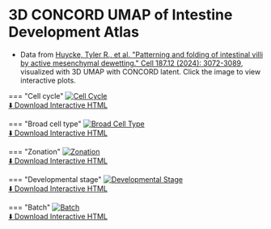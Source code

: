 # 3D CONCORD UMAP of Intestine Development Atlas

* Data from [Huycke, Tyler R., et al. "Patterning and folding of intestinal villi by active mesenchymal dewetting." Cell 187.12 (2024): 3072-3089](https://www.cell.com/cell/fulltext/S0092-8674(24)00465-3), visualized with 3D UMAP with CONCORD latent. Click the image to view interactive plots.

=== "Cell cycle"
    <a href="../huycke/huycke_phase.html" target="_blank">
        <img src="../huycke/huycke_phase.png" alt="Cell Cycle">
    </a>  
    <a href="../huycke/huycke_phase.html" target="_blank">⬇️ Download Interactive HTML</a>

=== "Broad cell type"
    <a href="../huycke/huycke_broadct.html" target="_blank">
        <img src="../huycke/huycke_broadct.png" alt="Broad Cell Type">
    </a>  
    <a href="../huycke/huycke_broadct.html" target="_blank">⬇️ Download Interactive HTML</a>

=== "Zonation"
    <a href="../huycke/huycke_zone.html" target="_blank">
        <img src="../huycke/huycke_zone.png" alt="Zonation">
    </a>  
    <a href="../huycke/huycke_zone.html" target="_blank">⬇️ Download Interactive HTML</a>

=== "Developmental stage"
    <a href="../huycke/huycke_stage.html" target="_blank">
        <img src="../huycke/huycke_stage.png" alt="Developmental Stage">
    </a>  
    <a href="../huycke/huycke_stage.html" target="_blank">⬇️ Download Interactive HTML</a>

=== "Batch"
    <a href="../huycke/huycke_lane.html" target="_blank">
        <img src="../huycke/huycke_lane.png" alt="Batch">
    </a>  
    <a href="../huycke/huycke_lane.html" target="_blank">⬇️ Download Interactive HTML</a>

